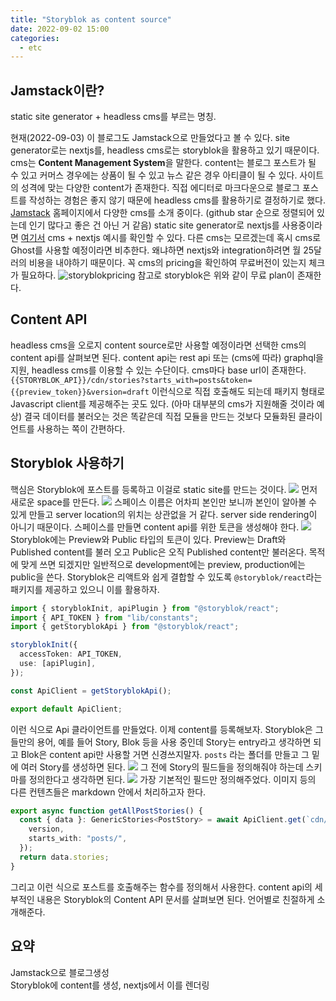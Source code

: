 ```yaml
---
title: "Storyblok as content source"
date: 2022-09-02 15:00
categories:
  - etc
---
```


## Jamstack이란?

static site generator + headless cms를 부르는 명칭.

현재(2022-09-03) 이 블로그도 Jamstack으로 만들었다고 볼 수 있다.
site generator로는 nextjs를, headless cms로는 storyblok을 활용하고 있기 때문이다. cms는 **Content Management System**을 말한다.
content는 블로그 포스트가 될 수 있고 커머스 경우에는 상품이 될 수 있고 뉴스 같은 경우 아티클이 될 수 있다. 사이트의 성격에 맞는 다양한 content가 존재한다.
직접 에디터로 마크다운으로 블로그 포스트를 작성하는 경험은 좋지 않기 때문에 headless cms를 활용하기로 결정하기로 했다.
[Jamstack] 홈페이지에서 다양한 cms를 소개 중이다. (github star 순으로 정렬되어 있는데 인기 많다고 좋은 건 아닌 거 같음)
static site generator로 nextjs를 사용중이라면 [여기서] cms + nextjs 예시를 확인할 수 있다.
다른 cms는 모르겠는데 혹시 cms로 Ghost를 사용할 예정이라면 비추한다. 왜냐하면 nextjs와 integration하려면 월 25달러의 비용을 내야하기 때문이다.
꼭 cms의 pricing을 확인하여 무료버전이 있는지 체크가 필요하다.
![storyblokpricing](https://a.storyblok.com/f/171155/1022x436/bc1ad1a705/stotyblokpricing.png)
참고로 storyblok은 위와 같이 무료 plan이 존재한다.

## Content API

headless cms을 오로지 content source로만 사용할 예정이라면 선택한 cms의 content api를 살펴보면 된다.
content api는 rest api 또는 (cms에 따라) graphql을 지원, headless cms를 이용할 수 있는 수단이다.
cms마다 base url이 존재한다.
`{{STORYBLOK_API}}/cdn/stories?starts_with=posts&token={{preview_token}}&version=draft` 이런식으로 직접 호출해도 되는데
패키지 형태로 Javascript client를 제공해주는 곳도 있다. (아마 대부분의 cms가 지원해줄 것이라 예상)
결국 데이터를 불러오는 것은 똑같은데 직접 모듈을 만드는 것보다 모듈화된 클라이언트를 사용하는 쪽이 간편하다.

## Storyblok 사용하기

핵심은 Storyblok에 포스트를 등록하고 이걸로 static site를 만드는 것이다.
![](https://a.storyblok.com/f/171155/1469x100/4828315e7c/screen-shot-2022-09-03-at-1-38-17-am.png)
먼저 새로운 space를 만든다.
![](https://a.storyblok.com/f/171155/666x729/b994789677/screen-shot-2022-09-03-at-1-40-25-am.png)
스페이스 이름은 어차피 본인만 보니까 본인이 알아볼 수 있게 만들고 server location의 위치는 상관없을 거 같다. server side rendering이 아니기 때문이다.
스페이스를 만들면 content api를 위한 토큰을 생성해야 한다.
![](https://a.storyblok.com/f/171155/1551x348/5afb947cbf/screen-shot-2022-09-03-at-1-38-53-am.png)
Storyblok에는 Preview와 Public 타입의 토큰이 있다.
Preview는 Draft와 Published content를 불러 오고 Public은 오직 Published content만 불러온다.
목적에 맞게 쓰면 되겠지만 일반적으로 development에는 preview, production에는 public을 쓴다.
Storyblok은 리액트와 쉽게 결합할 수 있도록 `@storyblok/react`라는 패키지를 제공하고 있으니 이를 활용하자.

```typescript
import { storyblokInit, apiPlugin } from "@storyblok/react";
import { API_TOKEN } from "lib/constants";
import { getStoryblokApi } from "@storyblok/react";

storyblokInit({
  accessToken: API_TOKEN,
  use: [apiPlugin],
});

const ApiClient = getStoryblokApi();

export default ApiClient;
```

이런 식으로 Api 클라이언트를 만들었다.
이제 content를 등록해보자. Storyblok은 그들만의 용어, 예를 들어 Story, Blok 등을 사용 중인데 Story는 entry라고 생각하면 되고 Blok은 content api만 사용할 거면 신경쓰지말자.
`posts` 라는 폴더를 만들고 그 밑에 여러 Story를 생성하면 된다.
![](https://a.storyblok.com/f/171155/1855x815/a66361efd7/screen-shot-2022-09-03-at-1-39-12-am.png)
그 전에 Story의 필드들을 정의해줘야 하는데 스키마를 정의한다고 생각하면 된다.
![](https://a.storyblok.com/f/171155/464x586/5d794da11c/screen-shot-2022-09-03-at-1-55-42-am.png)
가장 기본적인 필드만 정의해주었다. 이미지 등의 다른 컨텐츠들은 markdown 안에서 처리하고자 한다.

```typescript
export async function getAllPostStories() {
  const { data }: GenericStories<PostStory> = await ApiClient.get(`cdn/stories`, {
    version,
    starts_with: "posts/",
  });
  return data.stories;
}
```

그리고 이런 식으로 포스트를 호출해주는 함수를 정의해서 사용한다.
content api의 세부적인 내용은 Storyblok의 Content API 문서를 살펴보면 된다. 언어별로 친절하게 소개해준다.

## 요약

Jamstack으로 블로그생성  
Storyblok에 content를 생성, nextjs에서 이를 렌더링

[jamstack]: https://jamstack.org/headless-cms/
[여기서]: https://nextjs.org/examples

